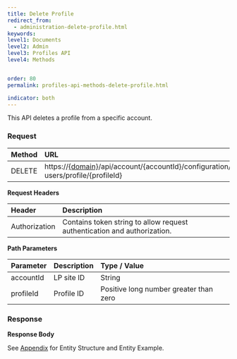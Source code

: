 ```yaml
---
title: Delete Profile
redirect_from:
  - administration-delete-profile.html
keywords:
level1: Documents
level2: Admin
level3: Profiles API
level4: Methods


order: 80
permalink: profiles-api-methods-delete-profile.html

indicator: both
---
```


This API deletes a profile from a specific account.

### Request

| Method | URL|
 |:----- | :---- |
 |DELETE | https://[{domain}](https://developers.liveperson.com/agent-domain-domain-api.html)/api/account/{accountId}/configuration/le-users/profile/{profileId} |

**Request Headers**

 |Header | Description |
 |:-------  | :------------- |
 |Authorization | Contains token string to allow request authentication and authorization. |

**Path Parameters**

 |Parameter|  Description | Type / Value |
 |:----------- | :-------------  |:------------- |
 |accountId | LP site ID  | String  |
 |profileId | Profile ID  | Positive long number greater than zero |

### Response

**Response Body**

See [Appendix](aadministration-profiles-appendix.html) for Entity Structure and Entity Example.
